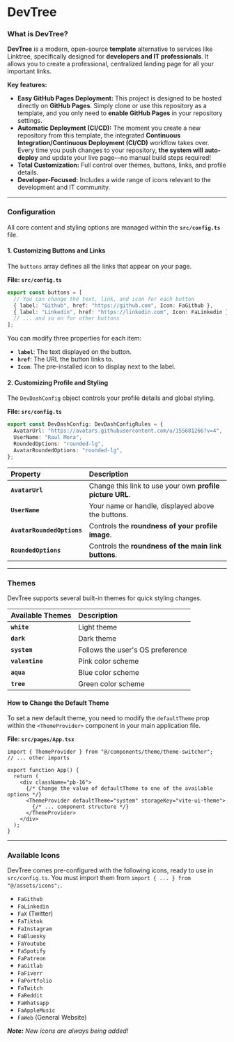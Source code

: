 # DevTree

### What is DevTree?

**DevTree** is a modern, open-source **template** alternative to services like Linktree, specifically designed for **developers and IT professionals**. It allows you to create a professional, centralized landing page for all your important links.

**Key features:**

- **Easy GitHub Pages Deployment:** This project is designed to be hosted directly on **GitHub Pages**. Simply clone or use this repository as a template, and you only need to **enable GitHub Pages** in your repository settings.
- **Automatic Deployment (CI/CD):** The moment you create a new repository from this template, the integrated **Continuous Integration/Continuous Deployment (CI/CD)** workflow takes over. Every time you push changes to your repository, **the system will auto-deploy** and update your live page—no manual build steps required\!
- **Total Customization:** Full control over themes, buttons, links, and profile details.
- **Developer-Focused:** Includes a wide range of icons relevant to the development and IT community.

---

### Configuration

All core content and styling options are managed within the **`src/config.ts`** file.

#### 1\. Customizing Buttons and Links

The `buttons` array defines all the links that appear on your page.

**File: `src/config.ts`**

```typescript
export const buttons = [
  // You can change the text, link, and icon for each button
  { label: "Github", href: "https://github.com", Icon: FaGithub },
  { label: "Linkedin", href: "https://linkedin.com", Icon: FaLinkedin },
  // ... and so on for other buttons
];
```

You can modify three properties for each item:

- **`label`**: The text displayed on the button.
- **`href`**: The URL the button links to.
- **`Icon`**: The pre-installed icon to display next to the label.

#### 2\. Customizing Profile and Styling

The `DevDashConfig` object controls your profile details and global styling.

**File: `src/config.ts`**

```typescript
export const DevDashConfig: DevDashConfigRules = {
  AvatarUrl: "https://avatars.githubusercontent.com/u/155681266?v=4",
  UserName: "Raul Mora",
  RoundedOptions: "rounded-lg",
  AvatarRoundedOptions: "rounded-lg",
};
```

| Property                   | Description                                               |
| :------------------------- | :-------------------------------------------------------- |
| **`AvatarUrl`**            | Change this link to use your own **profile picture URL**. |
| **`UserName`**             | Your name or handle, displayed above the buttons.         |
| **`AvatarRoundedOptions`** | Controls the **roundness of your profile image**.         |
| **`RoundedOptions`**       | Controls the **roundness of the main link buttons**.      |

---

### Themes

DevTree supports several built-in themes for quick styling changes.

| Available Themes | Description                      |
| :--------------- | :------------------------------- |
| **`white`**      | Light theme                      |
| **`dark`**       | Dark theme                       |
| **`system`**     | Follows the user's OS preference |
| **`valentine`**  | Pink color scheme                |
| **`aqua`**       | Blue color scheme                |
| **`tree`**       | Green color scheme               |

#### How to Change the Default Theme

To set a new default theme, you need to modify the `defaultTheme` prop within the `<ThemeProvider>` component in your main application file.

**File: `src/pages/App.tsx`**

```tsx
import { ThemeProvider } from "@/components/theme/theme-switcher";
// ... other imports

export function App() {
  return (
    <div className="pb-16">
      {/* Change the value of defaultTheme to one of the available options */}
      <ThemeProvider defaultTheme="system" storageKey="vite-ui-theme">
        {/* ... component structure */}
      </ThemeProvider>
    </div>
  );
}
```

---

### Available Icons

DevTree comes pre-configured with the following icons, ready to use in `src/config.ts`. You must import them from `import { ... } from "@/assets/icons";`.

- `FaGithub`
- `FaLinkedin`
- `FaX` (Twitter)
- `FaTiktok`
- `FaInstagram`
- `FaBluesky`
- `FaYoutube`
- `FaSpotify`
- `FaPatreon`
- `FaGitlab`
- `FaFiverr`
- `FaPortfolio`
- `FaTwitch`
- `FaReddit`
- `FaWhatsapp`
- `FaAppleMusic`
- `FaWeb` (General Website)

**_Note:_** _New icons are always being added\!_
